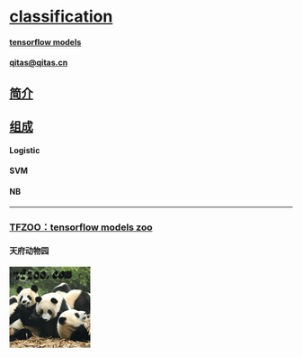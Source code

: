 ﻿# [classification](https://github.com/tfzoo/classification) 

#### [tensorflow models](https://github.com/tensorflow/models)
#### qitas@qitas.cn

## [简介](https://github.com/tfzoo/classification/wiki) 

## [组成](tfzoo/) 

#### Logistic 

#### SVM

#### NB

---

###  [TFZOO：tensorflow models zoo](http://www.tfzoo.com)
####   天府动物园
[![sites](tfzoo/tfzoo.png)](http://www.tfzoo.com)